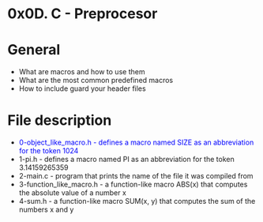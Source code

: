 # 0x0D. C - Preprocesor
# General
* What are macros and how to use them
* What are the most common predefined macros
* How to include guard your header files

# File description
* <span style="color:blue"> 0-object_like_macro.h - defines a macro named SIZE as an abbreviation for the token 1024 </span>
* 1-pi.h - defines a macro named PI as an abbreviation for the token 3.14159265359
* 2-main.c - program that prints the name of the file it was compiled from
* 3-function_like_macro.h - a function-like macro ABS(x) that computes the absolute value of a number x
* 4-sum.h - a function-like macro SUM(x, y) that computes the sum of the numbers x and y
